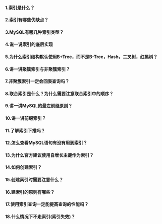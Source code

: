 #### 1.索引是什么？

#### 2.索引有哪些优缺点？

#### 3.MySQL有哪几种索引类型？

#### 4.说一说索引的底层实现

#### 5.为什么索引结构默认使用B+Tree，而不是B-Tree，Hash，二叉树，红黑树？

#### 6.讲一讲聚簇索引与非聚簇索引？

#### 7.非聚簇索引一定会回表查询吗？

#### 8.联合索引是什么？为什么需要注意联合索引中的顺序？

#### 9.讲一讲MySQL的最左前缀原则？

#### 10.讲一讲前缀索引？

#### 11.了解索引下推吗？

#### 12.怎么查看MySQL语句有没有用到索引？

#### 13.为什么官方建议使用自增长主键作为索引？

#### 14.如何创建索引？

#### 15.创建索引时需要注意什么？

#### 16.建索引的原则有哪些？

#### 17.使用索引查询一定能提高查询的性能吗？

#### 18.什么情况下不走索引(索引失效)？

